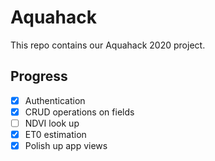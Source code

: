 # Aquahack

This repo contains our Aquahack 2020 project.

## Progress

- [x] Authentication
- [x] CRUD operations on fields
- [ ] NDVI look up
- [x] ET0 estimation
- [x] Polish up app views
